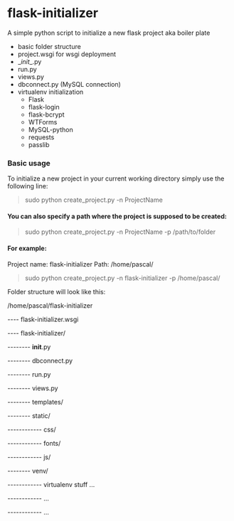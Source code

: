 # flask-initializer
A simple python script to initialize a new flask project aka boiler plate
* basic folder structure
* project.wsgi for wsgi deployment
* \__init__.py
* run.py
* views.py
* dbconnect.py (MySQL connection)
* virtualenv initialization
  * Flask
  * flask-login
  * flask-bcrypt
  * WTForms
  * MySQL-python
  * requests
  * passlib

### Basic usage
To initialize a new project in your current working directory simply use the following line:

> sudo python create_project.py -n ProjectName

#### You can also specify a path where the project is supposed to be created:

> sudo python create_project.py -n ProjectName -p /path/to/folder


#### For example:
Project name: flask-initializer
Path: /home/pascal/

> sudo python create_project.py -n flask-initializer -p /home/pascal/

Folder structure will look like this:

/home/pascal/flask-initializer

---- flask-initializer.wsgi

---- flask-initializer/

-------- __init__.py

-------- dbconnect.py

-------- run.py

-------- views.py

-------- templates/

-------- static/

------------ css/

------------ fonts/

------------ js/

-------- venv/

------------ virtualenv stuff ...

------------ ...

------------ ...
